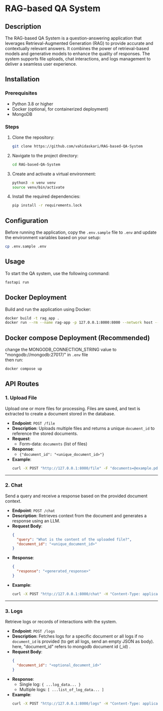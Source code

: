 
# RAG-based QA System

## Description

The RAG-based QA System is a question-answering application that leverages Retrieval-Augmented Generation (RAG) to provide accurate and contextually relevant answers. It combines the power of retrieval-based models and generative models to enhance the quality of responses. The system supports file uploads, chat interactions, and logs management to deliver a seamless user experience.

## Installation

### Prerequisites

- Python 3.8 or higher
- Docker (optional, for containerized deployment)
- MongoDB

### Steps

1. Clone the repository:
    ```bash
    git clone https://github.com/vahidaskari/RAG-based-QA-System
    ```
2. Navigate to the project directory:
    ```bash
    cd RAG-based-QA-System
    ```
3. Create and activate a virtual environment:
    ```bash
    python3 -m venv venv
    source venv/bin/activate
    ```
4. Install the required dependencies:
    ```bash
    pip install -r requirements.lock
    ```

## Configuration

Before running the application, copy the `.env.sample` file to `.env` and update the environment variables based on your setup:
```bash
cp .env.sample .env
```

## Usage

To start the QA system, use the following command:
```bash
fastapi run
```

## Docker Deployment

Build and run the application using Docker:
```bash
docker build -t rag_app .
docker run --rm --name rag-app -p 127.0.0.1:8000:8000 --network host --env-file ./.env -v ./../data:/app/data rag_app
```
## Docker compose Deployment (Recommended)
change the MONGODB_CONNECTION_STRING value to "mongodb://mongodb:27017/" in `.env` file\
then run:
```bash
docker compose up
```

## API Routes

### 1. **Upload File**

Upload one or more files for processing. Files are saved, and text is extracted to create a document stored in the database.

- **Endpoint**: `POST /file`
- **Description**: Uploads multiple files and returns a unique `document_id` to reference the stored documents.
- **Request**:
  - Form-data: `documents` (list of files)
- **Response**:
  - `{"document_id": "<unique_document_id>"}`
- **Example**:
  ```bash
  curl -X POST "http://127.0.0.1:8000/file" -F "documents=@example.pdf"
  ```

---

### 2. **Chat**

Send a query and receive a response based on the provided document context.

- **Endpoint**: `POST /chat`
- **Description**: Retrieves context from the document and generates a response using an LLM.
- **Request Body**:
  ```json
  {
    "query": "What is the content of the uploaded file?",
    "document_id": "<unique_document_id>"
  }
  ```
- **Response**:
  ```json
  {
    "response": "<generated_response>"
  }
  ```
- **Example**:
  ```bash
  curl -X POST "http://127.0.0.1:8000/chat" -H "Content-Type: application/json" -d '{"query":"What is in the file?","document_id":"12345"}'
  ```

---

### 3. **Logs**

Retrieve logs or records of interactions with the system.

- **Endpoint**: `POST /logs`
- **Description**: Fetches logs for a specific document or all logs if no `document_id` is provided (to get all logs, send an empty JSON as body). here, "document_id" refers to mongodb document id (_id) .
- **Request Body**:
  ```json
  {
    "document_id": "<optional_document_id>"
  }

  ```
- **Response**:
  - Single log: `{ ...log_data... }`
  - Multiple logs: `[ ...list_of_log_data... ]`
- **Example**:
  ```bash
  curl -X POST "http://127.0.0.1:8000/logs" -H "Content-Type: application/json" -d '{"document_id":"12345"}'
  ```